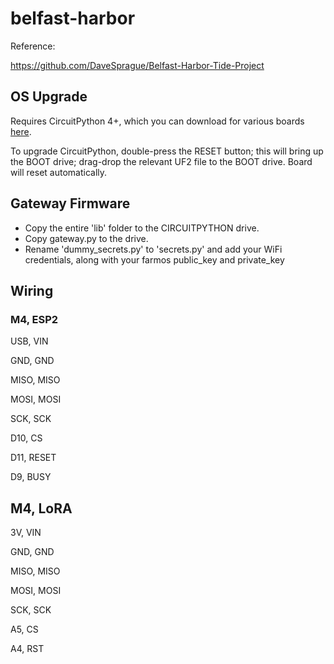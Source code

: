 # belfast-harbor

Reference:

https://github.com/DaveSprague/Belfast-Harbor-Tide-Project

## OS Upgrade

Requires CircuitPython 4+, which you can download for various boards [here](https://circuitpython.org/downloads).

To upgrade CircuitPython, double-press the RESET button; this will bring up the BOOT drive; drag-drop the relevant UF2 file to the BOOT drive. Board will reset automatically.

## Gateway Firmware 

- Copy the entire 'lib' folder to the CIRCUITPYTHON drive. 
- Copy gateway.py to the drive.
- Rename 'dummy_secrets.py' to 'secrets.py' and add your WiFi credentials, along with your farmos public_key and private_key

## Wiring

### M4, ESP2

USB, VIN

GND, GND

MISO, MISO

MOSI, MOSI

SCK, SCK

D10, CS

D11, RESET

D9, BUSY

## M4, LoRA

3V, VIN

GND, GND

MISO, MISO

MOSI, MOSI

SCK, SCK

A5, CS

A4, RST



